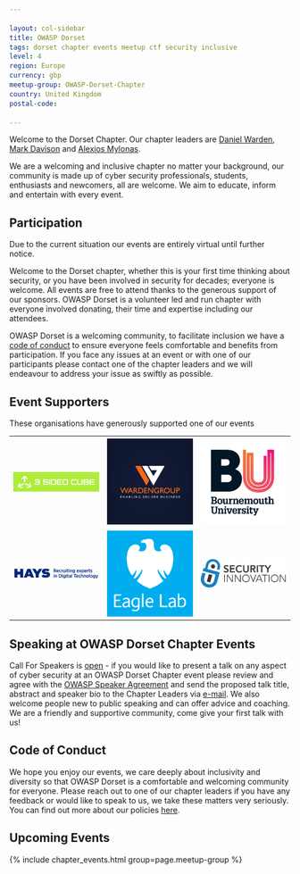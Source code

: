 ```yaml
---

layout: col-sidebar
title: OWASP Dorset
tags: dorset chapter events meetup ctf security inclusive
level: 4
region: Europe
currency: gbp
meetup-group: OWASP-Dorset-Chapter
country: United Kingdom
postal-code: 

---
```

Welcome to the Dorset Chapter. Our chapter leaders are [Daniel Warden](mailto:daniel.warden@owasp.org), [Mark Davison](mailto:mark.davison@owasp.org) and [Alexios Mylonas](mailto:alexios.mylonas@owasp.org).

We are a welcoming and inclusive chapter no matter your background, our community is made up of cyber security professionals, students, enthusiasts and newcomers, all are welcome. We aim to educate, inform and entertain with every event.

## Participation
Due to the current situation our events are entirely virtual until further notice.

Welcome to the Dorset chapter, whether this is your first time thinking about security, or you have been involved in security for decades; everyone is welcome. All events are free to attend thanks to the generous support of our sponsors. OWASP Dorset is a volunteer led and run chapter with everyone involved donating, their time and expertise including our attendees. 

OWASP Dorset is a welcoming community, to facilitate inclusion we have a [code of conduct](https://www.owasp.org/index.php/Governance/Conference_Policies) to ensure everyone feels comfortable and benefits from participation. If you face any issues at an event or with one of our participants please contact one of the chapter leaders and we will endeavour to address your issue as swiftly as possible. 


## Event Supporters
These organisations have generously supported one of our events

<table cellpadding="15" cellspacing="0">
<tr>
<td>

<img src="assets/images/3SIDEDCUBE_logo.jpg" alt="3-Sided-Cube" width="200"/>

</td>
<td>


<img src="assets/images/WardenGroupLtd-Logo3.png" alt="WardenGroup" width="200"/>

</td>
<td>
<img src="assets/images/Bournemouth_University_Logo.jpg" alt="Bournemouth University" width="200"/>


</td>
</tr>
<tr>
<td>
<img src="assets/images/Hays_Digital_Technology.png" alt="Hays Digital" width="200"/>

</td>
<td>
<img src="assets/images/Barclays-EL-Standard-White-Eagle-Logo-RGB.jpg" alt="Barclays" width="200"/>

</td>
<td>
<img src="assets/images/security_innovation_logo.png" alt="Security Innovation" width="200"/>

</td>
</tr>
</table>

## Speaking at OWASP Dorset Chapter Events
Call For Speakers is [open](mailto:mark.davison@owasp.org) - if you would like to present a talk on any aspect of cyber security at an OWASP Dorset Chapter event please review and agree with the [OWASP Speaker Agreement](https://owasp.org/www-policy/legal/speaker-agreement) and send the proposed talk title, abstract and speaker bio to the Chapter Leaders via [e-mail](mailto:mark.davison@owasp.org).
We also welcome people new to public speaking and can offer advice and coaching. We are a friendly and supportive community, come give your first talk with us!

## Code of Conduct
We hope you enjoy our events, we care deeply about inclusivity and diversity so that OWASP Dorset is a comfortable and welcoming community for everyone. Please reach out to one of our chapter leaders if you have any feedback or would like to speak to us, we take these matters very seriously. You can find out more about our policies [here](https://www.owasp.org/index.php/Governance/Conference_Policies).


## Upcoming Events

{% include chapter_events.html group=page.meetup-group %}


